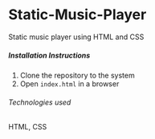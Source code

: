 # Static-Music-Player
Static music player using HTML and CSS

##### Installation Instructions
1. Clone the repository to the system
2. Open `index.html` in a browser

###### Technologies used
HTML, CSS
